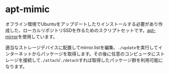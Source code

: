 # apt-mimic
オフライン環境でUbuntuをアップデートしたりインストールする必要があり作成した、ローカルリポジトリSSDを作るためのスクリプトセットです。[apt-mirror](https://github.com/apt-mirror/apt-mirror)を使用しています。

適当なストレージデバイスに配置してmirror.listを編集、`./update`を実行してインターネットからパッケージを取得します。その後に任意のコンピュータにストレージを接続して`./attach`/`./detach`すれば取得したパッケージ群を利用可能になります。
